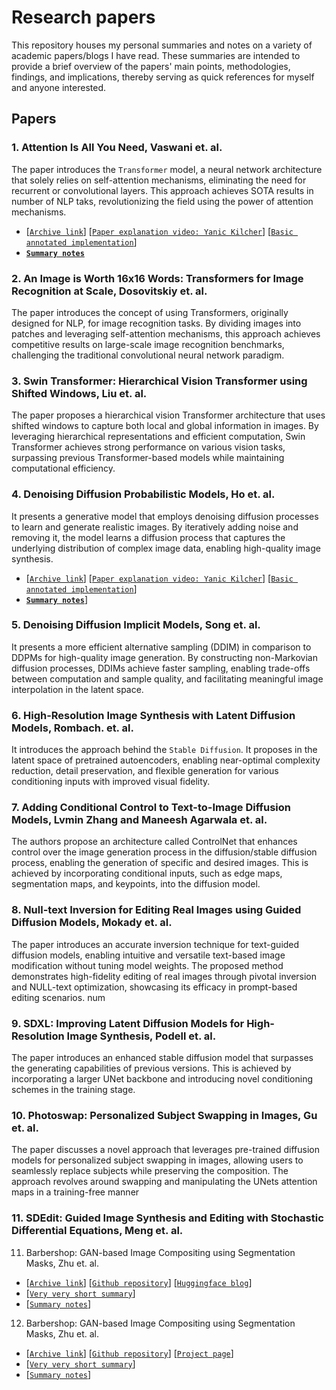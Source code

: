 # Research papers
This repository houses my personal summaries and notes on a variety of academic papers/blogs I have read. These summaries are intended to provide a brief overview of the papers' main points, methodologies, findings, and implications, thereby serving as quick references for myself and anyone interested.


## Papers
### 1. Attention Is All You Need, Vaswani et. al.

The paper introduces the `Transformer` model, a neural network architecture that solely relies on self-attention mechanisms, eliminating the need for recurrent or convolutional layers. This approach achieves SOTA results in number of NLP taks, revolutionizing the field using the power of attention mechanisms.

- [[`Archive link`](https://arxiv.org/abs/1706.03762)] [[`Paper explanation video: Yanic Kilcher`](https://www.youtube.com/watch?v=iDulhoQ2pro&t=2s)] [[`Basic annotated implementation`](http://nlp.seas.harvard.edu/annotated-transformer/)]
- [**`Summary notes`**](Summaries/Attention_Is_All_You_Need.md)
   
### 2. An Image is Worth 16x16 Words: Transformers for Image Recognition at Scale, Dosovitskiy et. al.

The paper introduces the concept of using Transformers, originally designed for NLP, for image recognition tasks. By dividing images into patches and leveraging self-attention mechanisms, this approach achieves competitive results on large-scale image recognition benchmarks, challenging the traditional convolutional neural network paradigm.

### 3. Swin Transformer: Hierarchical Vision Transformer using Shifted Windows, Liu et. al.

The paper proposes a hierarchical vision Transformer architecture that uses shifted windows to capture both local and global information in images. By leveraging hierarchical representations and efficient computation, Swin Transformer achieves strong performance on various vision tasks, surpassing previous Transformer-based models while maintaining computational efficiency.

### 4. Denoising Diffusion Probabilistic Models, Ho et. al.

It presents a generative model that employs denoising diffusion processes to learn and generate realistic images. By iteratively adding noise and removing it, the model learns a diffusion process that captures the underlying distribution of complex image data, enabling high-quality image synthesis.

- [[`Archive link`](https://arxiv.org/abs/2006.11239)] [[`Paper explanation video: Yanic Kilcher`](https://www.youtube.com/watch?v=W-O7AZNzbzQ)] [[`Basic annotated implementation`](https://nn.labml.ai/diffusion/ddpm/index.html)]
- [**`Summary notes`**](Summaries/DDPM.md)]

### 5. Denoising Diffusion Implicit Models, Song et. al.

It presents a more efficient alternative sampling (DDIM) in comparison to DDPMs for high-quality image generation. By constructing non-Markovian diffusion processes, DDIMs achieve faster sampling, enabling trade-offs between computation and sample quality, and facilitating meaningful image interpolation in the latent space.



### 6. High-Resolution Image Synthesis with Latent Diffusion Models, Rombach. et. al.

It introduces the approach behind the `Stable Diffusion`. It proposes in the latent space of pretrained autoencoders, enabling near-optimal complexity reduction, detail preservation, and flexible generation for various conditioning inputs with improved visual fidelity.


### 7. Adding Conditional Control to Text-to-Image Diffusion Models, Lvmin Zhang and Maneesh Agarwala et. al.

The authors propose an architecture called ControlNet that enhances control over the image generation process in the diffusion/stable diffusion process, enabling the generation of specific and desired images. This is achieved by incorporating conditional inputs, such as edge maps, segmentation maps, and keypoints, into the diffusion model.


### 8. Null-text Inversion for Editing Real Images using Guided Diffusion Models, Mokady et. al.

The paper introduces an accurate inversion technique for text-guided diffusion models, enabling intuitive and versatile text-based image modification without tuning model weights. The proposed method demonstrates high-fidelity editing of real images through pivotal inversion and NULL-text optimization, showcasing its efficacy in prompt-based editing scenarios.
num
   
### 9. SDXL: Improving Latent Diffusion Models for High-Resolution Image Synthesis, Podell et. al.

The paper introduces an enhanced stable diffusion model that surpasses the generating capabilities of previous versions. This is achieved by incorporating a larger UNet backbone and introducing novel conditioning schemes in the training stage.

### 10. Photoswap: Personalized Subject Swapping in Images, Gu et. al.

The paper discusses a novel approach that leverages pre-trained diffusion models for personalized subject swapping in images, allowing users to seamlessly replace subjects while preserving the composition. The approach revolves around swapping and manipulating the UNets attention maps in a training-free manner

### 11. SDEdit: Guided Image Synthesis and Editing with Stochastic Differential Equations, Meng et. al.

11. Barbershop: GAN-based Image Compositing using Segmentation Masks, Zhu et. al.
   - [[`Archive link`](https://arxiv.org/abs/2106.01505)] [[`Github repository`](https://github.com/lllyasviel/ControlNet)] [[`Huggingface blog`](https://huggingface.co/blog/controlnet)] 
   - [[`Very very short summary`](#barbershop)] 
   - [[`Summary notes`](Summaries/Barbershop.md)]

12.   Barbershop: GAN-based Image Compositing using Segmentation Masks, Zhu et. al.
   - [[`Archive link`](https://arxiv.org/abs/2204.11823)] [[`Github repository`](https://github.com/stylegan-human/StyleGAN-Human)] [[`Project page`](https://stylegan-human.github.io/)]
   - [[`Very very short summary`](#stylegan-human)] 
   - [[`Summary notes`](Summaries/StyleGAN-Human.md)]
   



